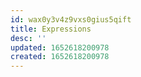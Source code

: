 ```yaml
---
id: wax0y3v4z9vxs0gius5qift
title: Expressions
desc: ''
updated: 1652618200978
created: 1652618200978
---
```


